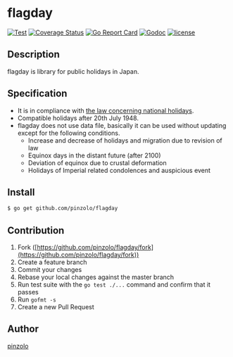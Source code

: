 # flagday

[![Test](https://github.com/pinzolo/flagday/actions/workflows/test.yml/badge.svg)](https://github.com/pinzolo/flagday/actions/workflows/test.yml)
[![Coverage Status](https://coveralls.io/repos/github/pinzolo/flagday/badge.svg?branch=master)](https://coveralls.io/github/pinzolo/flagday?branch=master)
[![Go Report Card](https://goreportcard.com/badge/github.com/pinzolo/flagday)](https://goreportcard.com/report/github.com/pinzolo/flagday)
[![Godoc](http://img.shields.io/badge/godoc-reference-blue.svg)](https://godoc.org/github.com/pinzolo/flagday)
[![license](http://img.shields.io/badge/license-MIT-blue.svg)](https://raw.githubusercontent.com/pinzolo/flagday/master/LICENSE)

## Description

flagday is library for public holidays in Japan.

## Specification

* It is in compliance with [the law concerning national holidays](http://elaws.e-gov.go.jp/search/elawsSearch/elaws_search/lsg0500/detail?lawId=323AC1000000178&openerCode=1).
* Compatible holidays after 20th July 1948.
* flagday does not use data file, basically it can be used without updating except for the following conditions.
    * Increase and decrease of holidays and migration due to revision of law
    * Equinox days in the distant future (after 2100)
    * Deviation of equinox due to crustal deformation
    * Holidays of Imperial related condolences and auspicious event

## Install

```bash
$ go get github.com/pinzolo/flagday
```

## Contribution

1. Fork ([https://github.com/pinzolo/flagday/fork](https://github.com/pinzolo/flagday/fork))
1. Create a feature branch
1. Commit your changes
1. Rebase your local changes against the master branch
1. Run test suite with the `go test ./...` command and confirm that it passes
1. Run `gofmt -s`
1. Create a new Pull Request

## Author

[pinzolo](https://github.com/pinzolo)

